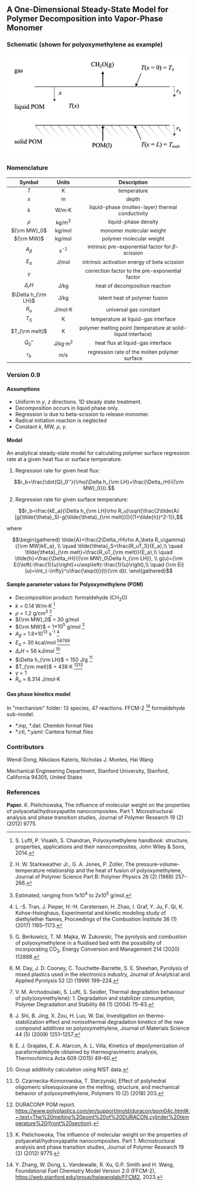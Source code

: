 ## A One-Dimensional Steady-State Model for Polymer Decomposition into Vapor-Phase Monomer

### Schematic (shown for polyoxymethylene as example)

<img src="img/polymerschematic.png" width="500"/>

### Nomenclature

| Symbol | Units | Description |
| :--: |  :--: | :--: |
| $T$ | K | temperature |
| $x$ | m | depth |
| $k$ | W/m$`\cdot`$K | liquid-phase (molten-layer) thermal conductivity |
| $\rho$ | kg/m<sup>3</sup> | liquid-phase density |
| ${\rm MW}_0$ | kg/mol | monomer molecular weight |
| ${\rm MW}$ | kg/mol | polymer molecular weight |
| $A_\beta$ | s<sup>-1</sup> | intrinsic pre-exponential factor for $\beta$-scission |
| $E_a$ | J/mol | intrinsic activation energy of beta scission |
| $\gamma$ | | correction factor to the pre-exponential factor |
| $\Delta_rH$ | J/kg | heat of decomposition reaction |
| $\Delta h_{\rm LH}$ | J/kg | latent heat of polymer fusion |
| $R_u$ | J/mol$`\cdot`$K | universal gas constant |
| $T_S$ | K | temperature at liquid-gas interface |
| $T_{\rm melt}$ | K | polymer melting point (temperature at solid-liquid interface) |
| $\dot{Q}_0''$ | J/kg$`\cdot`$m<sup>2</sup> | heat flux at liquid-gas interface |
| $r_b$ | m/s | regression rate of the molten polymer surface |

### Version 0.9 

#### Assumptions

- Uniform in $y$, $z$ directions. 1D steady state treatment.
- Decomposition occurs in liquid phase only.
- Regression is due to beta-scission to release monomer. 
- Radical initiation reaction is neglected
- Constant $k$, MW, $\rho$, $\gamma$.
  
#### Model

An analytical steady-state model for calculating polymer surface regression rate at a given heat flux or surface temperature. 

1) Regression rate for given heat flux:

```math
r_b=\frac{\dot{Q}_0''}{\rho(\Delta h_{\rm LH}+\frac{\Delta_rH}{{\rm MW}_0})}.
```

2) Regression rate for given surface temperature:

```math
r_b=\frac{kE_a}{\Delta h_{\rm LH}\rho R_u}\sqrt{\frac{2\tilde{A}[g(\tilde{\theta}_S)-g(\tilde{\theta}_{\rm melt})]}{(1+\tilde{h})^2-1}},
```

where

```math
\begin{gathered}
\tilde{A}=\frac{2\Delta_rH\rho A_\beta R_u\gamma}{{\rm MW}kE_a}, \\
\quad \tilde{\theta}_S=\frac{R_uT_S}{E_a},\\
\quad \tilde{\theta}_{\rm melt}=\frac{R_uT_{\rm melt}}{E_a},\\
\quad \tilde{h}=\frac{\Delta_rH}{{\rm MW}_0\Delta h_{\rm LH}}, \\
g(u)={\rm Ei}\left(-\frac{1}{u}\right)+u\exp\left(-\frac{1}{u}\right),\\
\quad {\rm Ei}(u)=\int_{-\infty}^u\frac{\exp(t)}{t}{\rm d}t.
\end{gathered}
```

#### Sample parameter values for Polyoxymethylene (POM)

- Decomposition product: formaldehyde (CH$_2$O) 
- $k$ = 0.14 W/m$`\cdot`$K [^1]
- $\rho$ = 1.2 g/cm<sup>3</sup> [^2]
- ${\rm MW}_0$ = 30 g/mol
- ${\rm MW}$ = 1$`\times 10^5`$ g/mol [^3]
- $A_\beta$ = 1.8$`\times 10^{13}`$ s<sup>-1</sup> [^4]
- $E_a$ = 30 kcal/mol [^5][^6][^7][^8][^9]
- $\Delta_rH$ = 56 kJ/mol [^10]
- $\Delta h_{\rm LH}$ = 150 J/g [^11]
- $T_{\rm melt}$ = 438 K [^12][^13]
- $\gamma$ = 1
- $R_u$ = 8.314 J/mol$`\cdot`$K

#### Gas phase kinetics model

In "mechanism" folder: 13 species, 47 reactions. FFCM-2 [^14] formaldehyde sub-model.
- *.inp, *.dat: Chemkin format files
- *.cti, *.yaml: Cantera format files

### Contributors
Wendi Dong, Nikolaos Kateris, Nicholas J. Montes, Hai Wang

Mechanical Engineering Department, Stanford University, Stanford, California 94305, United States

### References

[^1]: S. Luftl, P. Visakh, S. Chandran, Polyoxymethylene handbook: structure, properties, applications and their nanocomposites, John Wiley & Sons, 2014.
[^2]: H. W. Starkweather Jr., G. A. Jones, P. Zoller, The pressure-volume-temperature relationship and the heat of fusion of polyoxymethylene, Journal of Polymer Science Part B: Polymer Physics 26 (2) (1988) 257–266.
[^3]: Estimated, ranging from 1x10<sup>4</sup> to 2x10<sup>5</sup> g/mol.
[^4]: L.-S. Tran, J. Pieper, H.-H. Carstensen, H. Zhao, I. Graf, Y. Ju, F. Qi, K. Kohse-Hoinghaus, Experimental and kinetic modeling study of diethylether flames, Proceedings of the Combustion Institute 36 (1) (2017) 1165–1173.
[^5]: G. Berkowicz, T. M. Majka, W.  ̇Zukowski, The pyrolysis and combustion of polyoxymethylene in a fluidised bed with the possibility of incorporating CO<sub>2</sub>, Energy Conversion and Management 214 (2020) 112888.
[^6]: M. Day, J. D. Cooney, C. Touchette-Barrette, S. E. Sheehan, Pyrolysis of mixed plastics used in the electronics industry, Journal of Analytical and Applied Pyrolysis 52 (2) (1999) 199–224. 
[^7]: V. M. Archodoulaki, S. Luftl, S. Seidler, Thermal degradation behaviour of poly(oxymethylene): 1. Degradation and stabilizer consumption, Polymer Degradation and Stability 86 (1) (2004) 75–83.
[^8]: J. Shi, B. Jing, X. Zou, H. Luo, W. Dai, Investigation on thermo-stabilization effect and nonisothermal degradation kinetics of the new compound additives on polyoxymethylene, Journal of Materials Science 44 (5) (2009) 1251–1257.
[^9]: E. J. Grajales, E. A. Alarcon, A. L. Villa, Kinetics of depolymerization of paraformaldehyde obtained by thermogravimetric analysis, Thermochimica Acta 609 (2015) 49–60.
[^10]: Group additivity calculation using NIST data.
[^11]: D. Czarnecka-Komorowska, T. Sterzynski, Effect of polyhedral oligomeric silsesquioxane on the melting, structure, and mechanical behavior of polyoxymethylene, Polymers 10 (2) (2018) 203.
[^12]: DURACON® POM report. https://www.polyplastics.com/en/support/mold/duracon/pom04c.html#:~:text=The%20melting%20point%20of%20DURACON,cylinder%20temperature%20(front%20section).
[^13]: K. Pielichowska, The influence of molecular weight on the properties of polyacetal/hydroxyapatite nanocomposites. Part 1. Microstructural analysis and phase transition studies, Journal of Polymer Research 19 (2) (2012) 9775.
[^14]: Y. Zhang, W. Dong, L. Vandewalle, R. Xu, G.P. Smith and H. Wang, Foundational Fuel Chemistry Model Version 2.0 (FFCM-2), https://web.stanford.edu/group/haiwanglab/FFCM2, 2023.

**Paper.** K. Pielichowska, The influence of molecular weight on the properties of polyacetal/hydroxyapatite nanocomposites. Part 1. Microstructural analysis and phase transition studies, Journal of Polymer Research 19 (2) (2012) 9775.
